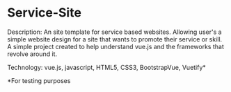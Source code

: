 # Service-Site

Description: 
An site template for service based websites. Allowing user's a simple website design for a site that wants to promote their service or skill. 
A simple project created to help understand vue.js and the frameworks that revolve around it.

Technology: vue.js, javascript, HTML5, CSS3, BootstrapVue, Vuetify*

*For testing purposes
